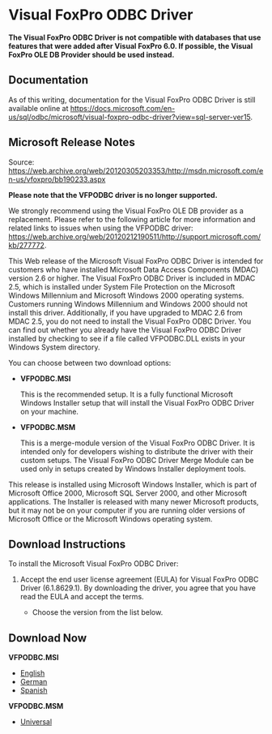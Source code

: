 # Visual FoxPro ODBC Driver

**The Visual FoxPro ODBC Driver is not compatible with databases that use features that were added after Visual FoxPro 6.0. If possible, the Visual FoxPro OLE DB Provider should be used instead.**

## Documentation
As of this writing, documentation for the Visual FoxPro ODBC Driver is still available online at https://docs.microsoft.com/en-us/sql/odbc/microsoft/visual-foxpro-odbc-driver?view=sql-server-ver15.

## Microsoft Release Notes
Source: https://web.archive.org/web/20120305203353/http://msdn.microsoft.com/en-us/vfoxpro/bb190233.aspx

**Please note that the VFPODBC driver is no longer supported.**

We strongly recommend using the Visual FoxPro OLE DB provider as a replacement. Please refer to the following article for more information and related links to issues when using the VFPODBC driver: https://web.archive.org/web/20120212190511/http://support.microsoft.com/kb/277772.

This Web release of the Microsoft Visual FoxPro ODBC Driver is intended for customers who have installed Microsoft Data Access Components (MDAC) version 2.6 or higher. The Visual FoxPro ODBC Driver is included in MDAC 2.5, which is installed under System File Protection on the Microsoft Windows Millennium and Microsoft Windows 2000 operating systems. Customers running Windows Millennium and Windows 2000 should not install this driver. Additionally, if you have upgraded to MDAC 2.6 from MDAC 2.5, you do not need to install the Visual FoxPro ODBC Driver. You can find out whether you already have the Visual FoxPro ODBC Driver installed by checking to see if a file called VFPODBC.DLL exists in your Windows System directory.

You can choose between two download options:

- **VFPODBC.MSI**

    This is the recommended setup. It is a fully functional Microsoft Windows Installer setup that will install the Visual FoxPro ODBC Driver on your machine.
    
- **VFPODBC.MSM**

    This is a merge-module version of the Visual FoxPro ODBC Driver. It is intended only for developers wishing to distribute the driver with their custom setups. The Visual FoxPro ODBC Driver Merge Module can be used only in setups created by Windows Installer deployment tools.

This release is installed using Microsoft Windows Installer, which is part of Microsoft Office 2000, Microsoft SQL Server 2000, and other Microsoft applications. The Installer is released with many newer Microsoft products, but it may not be on your computer if you are running older versions of Microsoft Office or the Microsoft Windows operating system.

## Download Instructions

To install the Microsoft Visual FoxPro ODBC Driver:

1. Accept the end user license agreement (EULA) for Visual FoxPro ODBC Driver (6.1.8629.1). By downloading the driver, you agree that you have read the EULA and accept the terms.

    - Choose the version from the list below.

## Download Now

**VFPODBC.MSI**

- [English](VFPODBC.msi)
- [German](vfpodbc_German.msi)
- [Spanish](vfpodbc_Spanish.msi)

**VFPODBC.MSM**

- [Universal](vfpodbc.msm)
